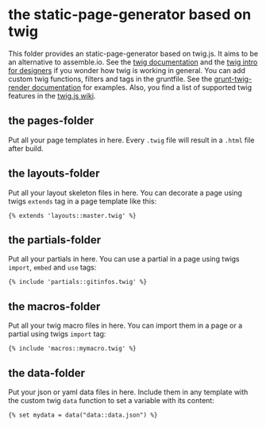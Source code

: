 # the static-page-generator based on twig

This folder provides an static-page-generator based on twig.js. It aims to be an alternative to assemble.io.
See the [twig documentation](http://twig.sensiolabs.org/documentation) and the [twig intro for designers](http://twig.sensiolabs.org/doc/templates.html) if you wonder how twig is working in general.
You can add custom twig functions, filters and tags in the gruntfile. 
See the [grunt-twig-render documentation](https://github.com/stefanullinger/grunt-twig-render) for examples.
Also, you find a list of supported twig features in the [twig.js wiki](https://github.com/twigjs/twig.js/wiki).


## the pages-folder

Put all your page templates in here.
Every `.twig` file will result in a `.html` file after build.


## the layouts-folder

Put all your layout skeleton files in here.
You can decorate a page using twigs `extends` tag in a page template like this:

```
{% extends 'layouts::master.twig' %}
```


## the partials-folder

Put all your partials in here.
You can use a partial in a page using twigs `import`, `embed` and `use` tags:

```
{% include 'partials::gitinfos.twig' %}
```


## the macros-folder

Put all your twig macro files in here.
You can import them in a page or a partial using twigs `import` tag:

```
{% include 'macros::mymacro.twig' %}
```


## the data-folder

Put your json or yaml data files in here.
Include them in any template with the custom twig `data` function to set a variable with its content: 

```
{% set mydata = data("data::data.json") %}
```
